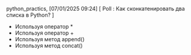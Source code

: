 python_practics, [07/01/2025 09:24]
[ Poll : Как сконкатенировать два списка в Python? ]
- Используя оператор *
- Используя оператор +
- Используя метод append()
- Используя метод concat()

